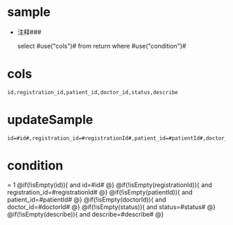 sample
===
* 注释###

    select #use("cols")# from return  where  #use("condition")#

cols
===
	id,registration_id,patient_id,doctor_id,status,describe

updateSample
===

	id=#id#,registration_id=#registrationId#,patient_id=#patientId#,doctor_id=#doctorId#,status=#status#,describe=#describe#

condition
===
= 1
    @if(!isEmpty(id)){
     and id=#id#
    @}
    @if(!isEmpty(registrationId)){
     and registration_id=#registrationId#
    @}
    @if(!isEmpty(patientId)){
     and patient_id=#patientId#
    @}
    @if(!isEmpty(doctorId)){
     and doctor_id=#doctorId#
    @}
    @if(!isEmpty(status)){
     and status=#status#
    @}
    @if(!isEmpty(describe)){
     and describe=#describe#
    @}
